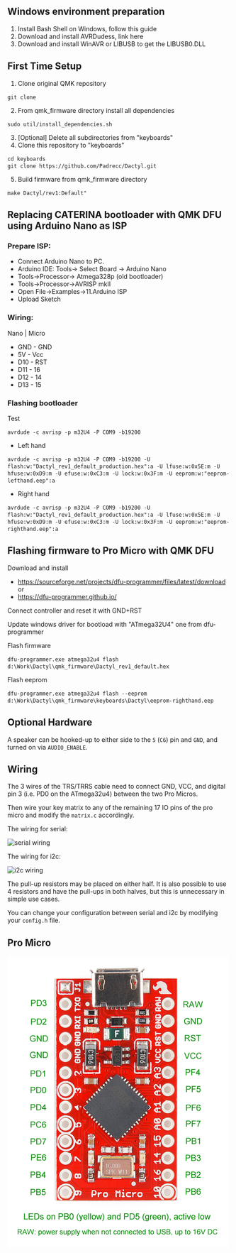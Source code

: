 ## Windows environment preparation

1. Install Bash Shell on Windows, follow this guide
2. Download and install AVRDudess, link here
3. Download and install WinAVR or LIBUSB to get the LIBUSB0.DLL

## First Time Setup

1. Clone original QMK repository
```
git clone
```
2. From qmk_firmware directory install all dependencies
```
sudo util/install_dependencies.sh
```
3. [Optional]
Delete all subdirectories from "keyboards"
4. Clone this repository to "keyboards"
```
cd keyboards
git clone https://github.com/Padrecc/Dactyl.git
```
5. Build firmware from qmk_firmware directory
```
make Dactyl/rev1:Default"
```

## Replacing CATERINA bootloader with QMK DFU using Arduino Nano as ISP

### Prepare ISP:

- Connect Arduino Nano to PC.
- Arduino IDE: Tools-> Select Board -> Arduino Nano
- Tools->Processor-> Atmega328p (old bootloader)
- Tools->Processor->AVRISP mkII
- Open File->Examples->11.Arduino ISP
- Upload Sketch

### Wiring:

Nano | Micro
- GND - GND
- 5V - Vcc
- D10 - RST
- D11 - 16
- D12 - 14
- D13 - 15

### Flashing bootloader

Test
```
avrdude -c avrisp -p m32U4 -P COM9 -b19200
```
- Left hand
```
avrdude -c avrisp -p m32U4 -P COM9 -b19200 -U flash:w:"Dactyl_rev1_default_production.hex":a -U lfuse:w:0x5E:m -U hfuse:w:0xD9:m -U efuse:w:0xC3:m -U lock:w:0x3F:m -U eeprom:w:"eeprom-lefthand.eep":a 
```
- Right hand
```
avrdude -c avrisp -p m32U4 -P COM9 -b19200 -U flash:w:"Dactyl_rev1_default_production.hex":a -U lfuse:w:0x5E:m -U hfuse:w:0xD9:m -U efuse:w:0xC3:m -U lock:w:0x3F:m -U eeprom:w:"eeprom-righthand.eep":a 
```
## Flashing firmware to Pro Micro with QMK DFU

Download and install 
- https://sourceforge.net/projects/dfu-programmer/files/latest/download 
or
- https://dfu-programmer.github.io/

Connect controller and reset it with GND+RST

Update windows driver for bootload with "ATmega32U4" one from dfu-programmer

Flash firmware
```
dfu-programmer.exe atmega32u4 flash d:\Work\Dactyl\qmk_firmware\Dactyl_rev1_default.hex
```
Flash eeprom
```
dfu-programmer.exe atmega32u4 flash --eeprom d:\Work\Dactyl\qmk_firmware\keyboards\Dactyl\eeprom-righthand.eep
```
Optional Hardware
-----------------

A speaker can be hooked-up to either side to the `5` (`C6`) pin and `GND`, and turned on via `AUDIO_ENABLE`.

Wiring
------

The 3 wires of the TRS/TRRS cable need to connect GND, VCC, and digital pin 3 (i.e.
PD0 on the ATmega32u4) between the two Pro Micros.

Then wire your key matrix to any of the remaining 17 IO pins of the pro micro
and modify the `matrix.c` accordingly.

The wiring for serial:

![serial wiring](https://i.imgur.com/C3D1GAQ.png)

The wiring for i2c:

![i2c wiring](https://i.imgur.com/Hbzhc6E.png)

The pull-up resistors may be placed on either half. It is also possible
to use 4 resistors and have the pull-ups in both halves, but this is
unnecessary in simple use cases.

You can change your configuration between serial and i2c by modifying your `config.h` file.

Pro Micro
---------
![pro micro minout](https://github.com/Padrecc/Dactyl/blob/master/pics/pro%20micro%20pinout.png)
